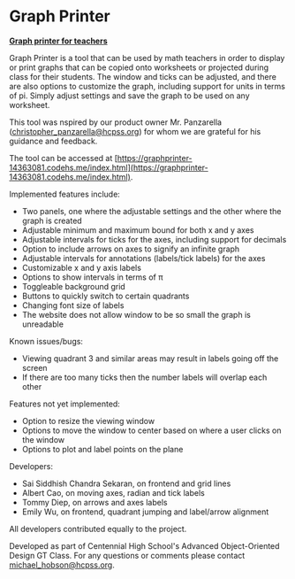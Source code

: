 # Graph Printer
<ins>**Graph printer for teachers**</ins>

Graph Printer is a tool that can be used by math teachers in order to display or print graphs that can be copied onto worksheets or projected during class for their students. The window and ticks can be adjusted, and there are also options to customize the graph, including support for units in terms of pi. Simply adjust settings and save the graph to be used on any worksheet.

This tool was nspired by our product owner Mr. Panzarella ([christopher_panzarella@hcpss.org](mailto:christopher_panzarella@hcpss.org)) for whom we are grateful for his guidance and feedback.

The tool can be accessed at [https://graphprinter-14363081.codehs.me/index.html](https://graphprinter-14363081.codehs.me/index.html).

Implemented features include:
* Two panels, one where the adjustable settings and the other where the graph is created
* Adjustable minimum and maximum bound for both x and y axes
* Adjustable intervals for ticks for the axes, including support for decimals
* Option to include arrows on axes to signify an infinite graph
* Adjustable intervals for annotations (labels/tick labels) for the axes
* Customizable x and y axis labels
* Options to show intervals in terms of π
* Toggleable background grid
* Buttons to quickly switch to certain quadrants
* Changing font size of labels
* The website does not allow window to be so small the graph is unreadable

Known issues/bugs:
* Viewing quadrant 3 and similar areas may result in labels
going off the screen
* If there are too many ticks then the number labels will overlap each other

Features not yet implemented:
* Option to resize the viewing window
* Options to move the window to center based on where a user clicks
on the window
* Options to plot and label points on the plane

Developers: 
* Sai Siddhish Chandra Sekaran, on frontend and grid lines
* Albert Cao, on moving axes, radian and tick labels
* Tommy Diep, on arrows and axes labels
* Emily Wu, on frontend, quadrant jumping and label/arrow alignment

All developers contributed equally to the project.

Developed as part of Centennial High School's Advanced Object-Oriented Design GT Class.
For any questions or comments please contact [michael_hobson@hcpss.org](mailto:michael_hobson@hcpss.org).
